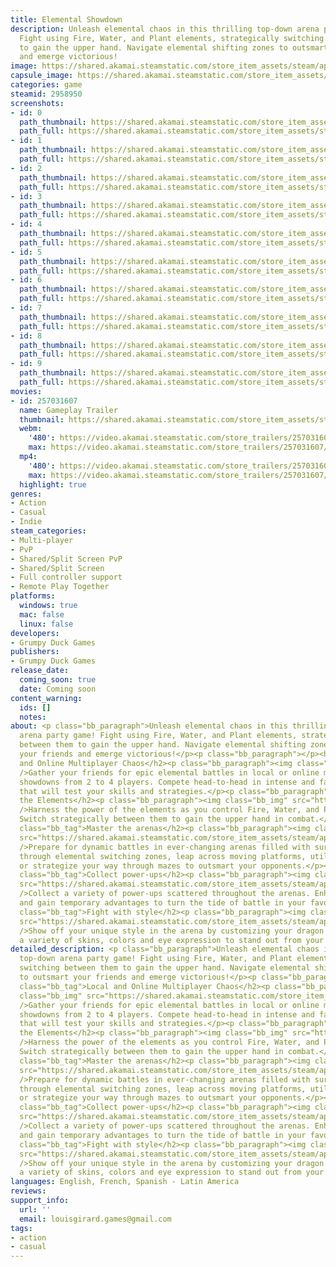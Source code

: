 ```yaml
---
title: Elemental Showdown
description: Unleash elemental chaos in this thrilling top-down arena party game!
  Fight using Fire, Water, and Plant elements, strategically switching between them
  to gain the upper hand. Navigate elemental shifting zones to outsmart your friends
  and emerge victorious!
image: https://shared.akamai.steamstatic.com/store_item_assets/steam/apps/2958950/header.jpg?t=1729454248
capsule_image: https://shared.akamai.steamstatic.com/store_item_assets/steam/apps/2958950/capsule_231x87.jpg?t=1729454248
categories: game
steamid: 2958950
screenshots:
- id: 0
  path_thumbnail: https://shared.akamai.steamstatic.com/store_item_assets/steam/apps/2958950/ss_35076d6e205896ee4165c28e60cf1654961a30c8.600x338.jpg?t=1729454248
  path_full: https://shared.akamai.steamstatic.com/store_item_assets/steam/apps/2958950/ss_35076d6e205896ee4165c28e60cf1654961a30c8.1920x1080.jpg?t=1729454248
- id: 1
  path_thumbnail: https://shared.akamai.steamstatic.com/store_item_assets/steam/apps/2958950/ss_e318bf0c4678cf0ad10eedfaee2683ee7fc7961b.600x338.jpg?t=1729454248
  path_full: https://shared.akamai.steamstatic.com/store_item_assets/steam/apps/2958950/ss_e318bf0c4678cf0ad10eedfaee2683ee7fc7961b.1920x1080.jpg?t=1729454248
- id: 2
  path_thumbnail: https://shared.akamai.steamstatic.com/store_item_assets/steam/apps/2958950/ss_748e15838b65b0ad842e9413b8c31590e2bb5e14.600x338.jpg?t=1729454248
  path_full: https://shared.akamai.steamstatic.com/store_item_assets/steam/apps/2958950/ss_748e15838b65b0ad842e9413b8c31590e2bb5e14.1920x1080.jpg?t=1729454248
- id: 3
  path_thumbnail: https://shared.akamai.steamstatic.com/store_item_assets/steam/apps/2958950/ss_8a6b556cd411863e2161f5601e815ca38d446318.600x338.jpg?t=1729454248
  path_full: https://shared.akamai.steamstatic.com/store_item_assets/steam/apps/2958950/ss_8a6b556cd411863e2161f5601e815ca38d446318.1920x1080.jpg?t=1729454248
- id: 4
  path_thumbnail: https://shared.akamai.steamstatic.com/store_item_assets/steam/apps/2958950/ss_4af745c38de7e969d1b9b1ab8b262f50c03cc87d.600x338.jpg?t=1729454248
  path_full: https://shared.akamai.steamstatic.com/store_item_assets/steam/apps/2958950/ss_4af745c38de7e969d1b9b1ab8b262f50c03cc87d.1920x1080.jpg?t=1729454248
- id: 5
  path_thumbnail: https://shared.akamai.steamstatic.com/store_item_assets/steam/apps/2958950/ss_f5856fe40fd1aac985f324fe2d9be262cd7ee54b.600x338.jpg?t=1729454248
  path_full: https://shared.akamai.steamstatic.com/store_item_assets/steam/apps/2958950/ss_f5856fe40fd1aac985f324fe2d9be262cd7ee54b.1920x1080.jpg?t=1729454248
- id: 6
  path_thumbnail: https://shared.akamai.steamstatic.com/store_item_assets/steam/apps/2958950/ss_b0ac385fb373f060670fd40b2e558424e16402d3.600x338.jpg?t=1729454248
  path_full: https://shared.akamai.steamstatic.com/store_item_assets/steam/apps/2958950/ss_b0ac385fb373f060670fd40b2e558424e16402d3.1920x1080.jpg?t=1729454248
- id: 7
  path_thumbnail: https://shared.akamai.steamstatic.com/store_item_assets/steam/apps/2958950/ss_0217bfbb14702d488a0937927bc2f267d97a592a.600x338.jpg?t=1729454248
  path_full: https://shared.akamai.steamstatic.com/store_item_assets/steam/apps/2958950/ss_0217bfbb14702d488a0937927bc2f267d97a592a.1920x1080.jpg?t=1729454248
- id: 8
  path_thumbnail: https://shared.akamai.steamstatic.com/store_item_assets/steam/apps/2958950/ss_ab794ae5f547e4c91b89111a5e21e88000e7f805.600x338.jpg?t=1729454248
  path_full: https://shared.akamai.steamstatic.com/store_item_assets/steam/apps/2958950/ss_ab794ae5f547e4c91b89111a5e21e88000e7f805.1920x1080.jpg?t=1729454248
- id: 9
  path_thumbnail: https://shared.akamai.steamstatic.com/store_item_assets/steam/apps/2958950/ss_cfd5ef8e00039d353f11ce388fbf6e93bc869e49.600x338.jpg?t=1729454248
  path_full: https://shared.akamai.steamstatic.com/store_item_assets/steam/apps/2958950/ss_cfd5ef8e00039d353f11ce388fbf6e93bc869e49.1920x1080.jpg?t=1729454248
movies:
- id: 257031607
  name: Gameplay Trailer
  thumbnail: https://shared.akamai.steamstatic.com/store_item_assets/steam/apps/257031607/movie.293x165.jpg?t=1719404924
  webm:
    '480': https://video.akamai.steamstatic.com/store_trailers/257031607/movie480_vp9.webm?t=1719404924
    max: https://video.akamai.steamstatic.com/store_trailers/257031607/movie_max_vp9.webm?t=1719404924
  mp4:
    '480': https://video.akamai.steamstatic.com/store_trailers/257031607/movie480.mp4?t=1719404924
    max: https://video.akamai.steamstatic.com/store_trailers/257031607/movie_max.mp4?t=1719404924
  highlight: true
genres:
- Action
- Casual
- Indie
steam_categories:
- Multi-player
- PvP
- Shared/Split Screen PvP
- Shared/Split Screen
- Full controller support
- Remote Play Together
platforms:
  windows: true
  mac: false
  linux: false
developers:
- Grumpy Duck Games
publishers:
- Grumpy Duck Games
release_date:
  coming_soon: true
  date: Coming soon
content_warning:
  ids: []
  notes:
about: <p class="bb_paragraph">Unleash elemental chaos in this thrilling top-down
  arena party game! Fight using Fire, Water, and Plant elements, strategically switching
  between them to gain the upper hand. Navigate elemental shifting zones to outsmart
  your friends and emerge victorious!</p><p class="bb_paragraph"></p><h2 class="bb_tag">Local
  and Online Multiplayer Chaos</h2><p class="bb_paragraph"><img class="bb_img" src="https://shared.akamai.steamstatic.com/store_item_assets/steam/apps/2958950/extras/localmayhem.gif?t=1729454248"
  />Gather your friends for epic elemental battles in local or online multiplayer
  showdowns from 2 to 4 players. Compete head-to-head in intense and fast-paced matches
  that will test your skills and strategies.</p><p class="bb_paragraph"></p><h2 class="bb_tag">Control
  the Elements</h2><p class="bb_paragraph"><img class="bb_img" src="https://shared.akamai.steamstatic.com/store_item_assets/steam/apps/2958950/extras/controlelements2.gif?t=1729454248"
  />Harness the power of the elements as you control Fire, Water, and Plant affinities.
  Switch strategically between them to gain the upper hand in combat.</p><p class="bb_paragraph"></p><h2
  class="bb_tag">Master the arenas</h2><p class="bb_paragraph"><img class="bb_img"
  src="https://shared.akamai.steamstatic.com/store_item_assets/steam/apps/2958950/extras/masterarena.gif?t=1729454248"
  />Prepare for dynamic battles in ever-changing arenas filled with surprises. Navigate
  through elemental switching zones, leap across moving platforms, utilize teleporters,
  or strategize your way through mazes to outsmart your opponents.</p><p class="bb_paragraph"></p><h2
  class="bb_tag">Collect power-ups</h2><p class="bb_paragraph"><img class="bb_img"
  src="https://shared.akamai.steamstatic.com/store_item_assets/steam/apps/2958950/extras/powerup.gif?t=1729454248"
  />Collect a variety of power-ups scattered throughout the arenas. Enhance your abilities
  and gain temporary advantages to turn the tide of battle in your favor.</p><p class="bb_paragraph"></p><h2
  class="bb_tag">Fight with style</h2><p class="bb_paragraph"><img class="bb_img"
  src="https://shared.akamai.steamstatic.com/store_item_assets/steam/apps/2958950/extras/customize.gif?t=1729454248"
  />Show off your unique style in the arena by customizing your dragon. Choose from
  a variety of skins, colors and eye expression to stand out from your opponents.</p>
detailed_description: <p class="bb_paragraph">Unleash elemental chaos in this thrilling
  top-down arena party game! Fight using Fire, Water, and Plant elements, strategically
  switching between them to gain the upper hand. Navigate elemental shifting zones
  to outsmart your friends and emerge victorious!</p><p class="bb_paragraph"></p><h2
  class="bb_tag">Local and Online Multiplayer Chaos</h2><p class="bb_paragraph"><img
  class="bb_img" src="https://shared.akamai.steamstatic.com/store_item_assets/steam/apps/2958950/extras/localmayhem.gif?t=1729454248"
  />Gather your friends for epic elemental battles in local or online multiplayer
  showdowns from 2 to 4 players. Compete head-to-head in intense and fast-paced matches
  that will test your skills and strategies.</p><p class="bb_paragraph"></p><h2 class="bb_tag">Control
  the Elements</h2><p class="bb_paragraph"><img class="bb_img" src="https://shared.akamai.steamstatic.com/store_item_assets/steam/apps/2958950/extras/controlelements2.gif?t=1729454248"
  />Harness the power of the elements as you control Fire, Water, and Plant affinities.
  Switch strategically between them to gain the upper hand in combat.</p><p class="bb_paragraph"></p><h2
  class="bb_tag">Master the arenas</h2><p class="bb_paragraph"><img class="bb_img"
  src="https://shared.akamai.steamstatic.com/store_item_assets/steam/apps/2958950/extras/masterarena.gif?t=1729454248"
  />Prepare for dynamic battles in ever-changing arenas filled with surprises. Navigate
  through elemental switching zones, leap across moving platforms, utilize teleporters,
  or strategize your way through mazes to outsmart your opponents.</p><p class="bb_paragraph"></p><h2
  class="bb_tag">Collect power-ups</h2><p class="bb_paragraph"><img class="bb_img"
  src="https://shared.akamai.steamstatic.com/store_item_assets/steam/apps/2958950/extras/powerup.gif?t=1729454248"
  />Collect a variety of power-ups scattered throughout the arenas. Enhance your abilities
  and gain temporary advantages to turn the tide of battle in your favor.</p><p class="bb_paragraph"></p><h2
  class="bb_tag">Fight with style</h2><p class="bb_paragraph"><img class="bb_img"
  src="https://shared.akamai.steamstatic.com/store_item_assets/steam/apps/2958950/extras/customize.gif?t=1729454248"
  />Show off your unique style in the arena by customizing your dragon. Choose from
  a variety of skins, colors and eye expression to stand out from your opponents.</p>
languages: English, French, Spanish - Latin America
reviews:
support_info:
  url: ''
  email: louisgirard.games@gmail.com
tags:
- action
- casual
---
```

